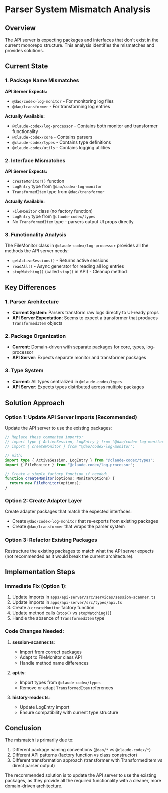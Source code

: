 # Parser System Mismatch Analysis

## Overview
The API server is expecting packages and interfaces that don't exist in the current monorepo structure. This analysis identifies the mismatches and provides solutions.

## Current State

### 1. Package Name Mismatches

**API Server Expects:**
- `@dao/codex-log-monitor` - For monitoring log files
- `@dao/transformer` - For transforming log entries

**Actually Available:**
- `@claude-codex/log-processor` - Contains both monitor and transformer functionality
- `@claude-codex/core` - Contains parsers
- `@claude-codex/types` - Contains type definitions
- `@claude-codex/utils` - Contains logging utilities

### 2. Interface Mismatches

**API Server Expects:**
- `createMonitor()` function
- `LogEntry` type from `@dao/codex-log-monitor`
- `TransformedItem` type from `@dao/transformer`

**Actually Available:**
- `FileMonitor` class (no factory function)
- `LogEntry` type from `@claude-codex/types`
- No `TransformedItem` type - parsers output UI props directly

### 3. Functionality Analysis

The FileMonitor class in `@claude-codex/log-processor` provides all the methods the API server needs:
- `getActiveSessions()` - Returns active sessions
- `readAll()` - Async generator for reading all log entries
- `stopWatching()` (called `stop()` in API) - Cleanup method

## Key Differences

### 1. Parser Architecture
- **Current System**: Parsers transform raw logs directly to UI-ready props
- **API Server Expectation**: Seems to expect a transformer that produces `TransformedItem` objects

### 2. Package Organization
- **Current**: Domain-driven with separate packages for core, types, log-processor
- **API Server**: Expects separate monitor and transformer packages

### 3. Type System
- **Current**: All types centralized in `@claude-codex/types`
- **API Server**: Expects types distributed across multiple packages

## Solution Approach

### Option 1: Update API Server Imports (Recommended)
Update the API server to use the existing packages:

```typescript
// Replace these commented imports:
// import type { ActiveSession, LogEntry } from "@dao/codex-log-monitor";
// import { createMonitor } from "@dao/codex-log-monitor";

// With:
import type { ActiveSession, LogEntry } from "@claude-codex/types";
import { FileMonitor } from "@claude-codex/log-processor";

// Create a simple factory function if needed:
function createMonitor(options: MonitorOptions) {
  return new FileMonitor(options);
}
```

### Option 2: Create Adapter Layer
Create adapter packages that match the expected interfaces:
- Create `@dao/codex-log-monitor` that re-exports from existing packages
- Create `@dao/transformer` that wraps the parser system

### Option 3: Refactor Existing Packages
Restructure the existing packages to match what the API server expects (not recommended as it would break the current architecture).

## Implementation Steps

### Immediate Fix (Option 1):

1. Update imports in `apps/api-server/src/services/session-scanner.ts`
2. Update imports in `apps/api-server/src/types/api.ts`
3. Create a `createMonitor` factory function
4. Update method calls (`stop()` vs `stopWatching()`)
5. Handle the absence of `TransformedItem` type

### Code Changes Needed:

1. **session-scanner.ts**:
   - Import from correct packages
   - Adapt to FileMonitor class API
   - Handle method name differences

2. **api.ts**:
   - Import types from `@claude-codex/types`
   - Remove or adapt `TransformedItem` references

3. **history-reader.ts**:
   - Update LogEntry import
   - Ensure compatibility with current type structure

## Conclusion

The mismatch is primarily due to:
1. Different package naming conventions (`@dao/*` vs `@claude-codex/*`)
2. Different API patterns (factory function vs class constructor)
3. Different transformation approach (transformer with TransformedItem vs direct parser output)

The recommended solution is to update the API server to use the existing packages, as they provide all the required functionality with a cleaner, more domain-driven architecture.